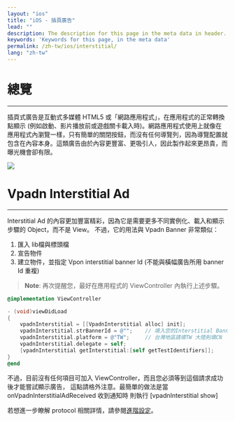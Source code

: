 ```yaml
---
layout: "ios"
title: "iOS - 插頁廣告"
lead: ""
description: The description for this page in the meta data in header.
keywords: 'Keywords for this page, in the meta data'
permalink: /zh-tw/ios/interstitial/
lang: "zh-tw"
---
```

# 總覽
---
插頁式廣告是互動式多媒體 HTML5 或「網路應用程式」，在應用程式的正常轉換點顯示 (例如啟動、影片播放前或遊戲關卡載入時)。網路應用程式使用上就像在應用程式內瀏覽一樣，只有簡單的關閉按鈕，而沒有任何導覽列，因為導覽配置就包含在內容本身。這類廣告由於內容更豐富、更吸引人，因此製作起來更昂貴，而曝光機會卻有限。

![]({{site.baseurl}}/assets/img/Interstitial.png)

# Vpadn Interstitial Ad
---
Interstitial Ad 的內容更加豐富精彩，因為它是需要更多不同實例化、載入和顯示步驟的 Object，而不是 View。
不過，它的用法與 Vpadn Banner 非常類似：

1. 匯入 lib檔與標頭檔
2. 宣告物件
3. 建立物件，並指定 Vpon interstitial banner Id (不能與橫幅廣告所用 banner Id 重複)

> **Note**: 再次提醒您，最好在應用程式的 ViewController 內執行上述步驟。

```Objective-C
@implementation ViewController

- (void)viewDidLoad
{
    vpadnInterstitial = [[VpadnInterstitial alloc] init];
    vpadnInterstitial.strBannerId = @"";    // 填入您的Interstitial BannerId
    vpadnInterstitial.platform = @"TW";     // 台灣地區請填TW 大陸則填CN
    vpadnInterstitial.delegate = self;
    [vpadnInterstitial getInterstitial:[self getTestIdentifiers]];
}
@end
```

不過，目前沒有任何項目可加入 ViewController，而且您必須等到這個請求成功後才能嘗試顯示廣告，
這點請格外注意。最簡單的做法是當 onVpadnInterstitialAdReceived 收到通知時 則執行 [vpadnInterstitial show]

若想進一步瞭解 protocol 相關詳情，請參閱[進階設定]。


[進階設定]: ../advanced/
